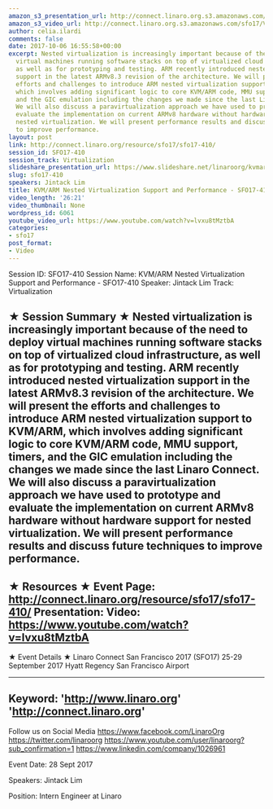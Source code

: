 ```yaml
---
amazon_s3_presentation_url: http://connect.linaro.org.s3.amazonaws.com/sfo17/Presentations/SFO17-410%20NEVE%20Nested%20Virtualization%20Extentions%20for%20ARM.pdf
amazon_s3_video_url: http://connect.linaro.org.s3.amazonaws.com/sfo17/Videos/SFO17-410%20-%20KVM-ARM%20Nested%20Virtualization%20Support%20and%20Performance.mp4
author: celia.ilardi
comments: false
date: 2017-10-06 16:55:58+00:00
excerpt: Nested virtualization is increasingly important because of the need to deploy
  virtual machines running software stacks on top of virtualized cloud infrastructure,
  as well as for prototyping and testing. ARM recently introduced nested virtualization
  support in the latest ARMv8.3 revision of the architecture. We will present the
  efforts and challenges to introduce ARM nested virtualization support to KVM/ARM,
  which involves adding significant logic to core KVM/ARM code, MMU support, timers,
  and the GIC emulation including the changes we made since the last Linaro Connect.
  We will also discuss a paravirtualization approach we have used to prototype and
  evaluate the implementation on current ARMv8 hardware without hardware support for
  nested virtualization. We will present performance results and discuss future techniques
  to improve performance.
layout: post
link: http://connect.linaro.org/resource/sfo17/sfo17-410/
session_id: SFO17-410
session_track: Virtualization
slideshare_presentation_url: https://www.slideshare.net/linaroorg/kvmarm-nested-virtualization-support-and-performance-sfo17410
slug: sfo17-410
speakers: Jintack Lim
title: KVM/ARM Nested Virtualization Support and Performance - SFO17-410
video_length: '26:21'
video_thumbnail: None
wordpress_id: 6061
youtube_video_url: https://www.youtube.com/watch?v=lvxu8tMztbA
categories:
- sfo17
post_format:
- Video
---
```


Session ID: SFO17-410
Session Name: KVM/ARM Nested Virtualization Support and Performance - SFO17-410
Speaker: Jintack Lim
Track: Virtualization

★ Session Summary ★
Nested virtualization is increasingly important because of the need to deploy virtual machines running software stacks on top of virtualized cloud infrastructure, as well as for prototyping and testing. ARM recently introduced nested virtualization support in the latest ARMv8.3 revision of the architecture. We will present the efforts and challenges to introduce ARM nested virtualization support to KVM/ARM, which involves adding significant logic to core KVM/ARM code, MMU support, timers, and the GIC emulation including the changes we made since the last Linaro Connect. We will also discuss a paravirtualization approach we have used to prototype and evaluate the implementation on current ARMv8 hardware without hardware support for nested virtualization. We will present performance results and discuss future techniques to improve performance.
---------------------------------------------------
★ Resources ★
Event Page: http://connect.linaro.org/resource/sfo17/sfo17-410/
Presentation:
Video: https://www.youtube.com/watch?v=lvxu8tMztbA
---------------------------------------------------

★ Event Details ★
Linaro Connect San Francisco 2017 (SFO17)
25-29 September 2017
Hyatt Regency San Francisco Airport

---------------------------------------------------
Keyword:
'http://www.linaro.org'
'http://connect.linaro.org'
---------------------------------------------------
Follow us on Social Media
https://www.facebook.com/LinaroOrg
https://twitter.com/linaroorg
https://www.youtube.com/user/linaroorg?sub_confirmation=1
https://www.linkedin.com/company/1026961

Event Date: 28 Sept 2017

Speakers: Jintack Lim

Position: Intern Engineer at Linaro
